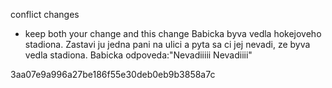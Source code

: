 conflict changes
- keep both your change and this change
Babicka byva vedla hokejoveho stadiona. Zastavi ju jedna pani na ulici a pyta sa ci jej nevadi, ze byva vedla stadiona. Babicka odpoveda:"Nevadiiiii Nevadiiii"

3aa07e9a996a27be186f55e30deb0eb9b3858a7c

